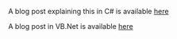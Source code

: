 A blog post explaining this in C# is available [here](http://mike-ward.net/blog/post/00824/custom-error-pages-in-nancyfx)

A blog post in VB.Net is available [here](http://blogs.lessthandot.com/index.php/WebDev/ServerProgramming/nancy-and-custom-error-pages)

